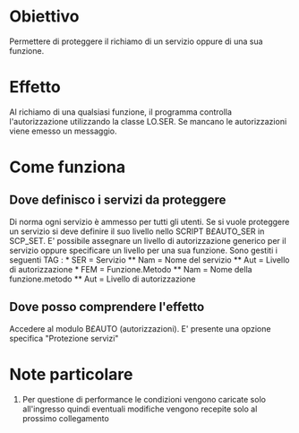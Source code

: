 # Obiettivo
Permettere di proteggere il richiamo di un servizio oppure di una sua funzione.

# Effetto
Al richiamo di una qualsiasi funzione, il programma controlla l'autorizzazione utilizzando la classe LO.SER. Se mancano le autorizzazioni viene emesso un messaggio.
# Come funziona

## Dove definisco i servizi da proteggere
Di norma ogni servizio è ammesso per tutti gli utenti.
Se si vuole proteggere un servizio si deve definire il suo livello nello SCRIPT B£AUTO_SER in SCP_SET.
E' possibile assegnare un livello di autorizzazione generico per il servizio oppure specificare un livello per una sua funzione.
Sono gestiti i seguenti TAG : 
\* SER = Servizio
\*\* Nam = Nome del servizio
\*\* Aut = Livello di autorizzazione
\* FEM = Funzione.Metodo
\*\* Nam = Nome della funzione.metodo
\*\* Aut = Livello di autorizzazione

## Dove posso comprendere l'effetto
Accedere al modulo B£AUTO (autorizzazioni). E' presente una opzione specifica "Protezione servizi"

# Note particolare
1. Per questione di performance le condizioni vengono caricate solo all'ingresso quindi eventuali modifiche vengono recepite solo al prossimo collegamento
